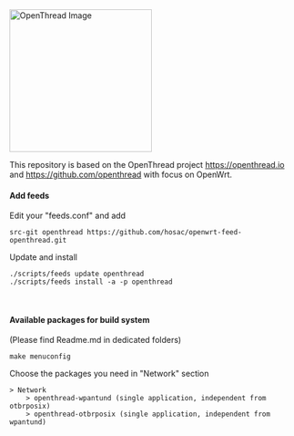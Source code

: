 <img src="https://www.gstatic.com/devrel-devsite/prod/v172e5dffd78b32f4b12f8112b00e940d4993af48229fac5346097b33edb0f543/openthread/images/lockup.svg" width="250" title="OpenThread Image">

This repository is based on the OpenThread project https://openthread.io and https://github.com/openthread with focus on OpenWrt.
</br>
<h4> Add feeds </h4>

Edit your "feeds.conf" and add

	src-git openthread https://github.com/hosac/openwrt-feed-openthread.git

Update and install

	./scripts/feeds update openthread
	./scripts/feeds install -a -p openthread
	
</br>
<h4> Available packages for build system</h4>

(Please find Readme.md in dedicated folders)



	make menuconfig

Choose the packages you need in "Network" section
	
	> Network
		> openthread-wpantund (single application, independent from otbrposix)
		> openthread-otbrposix (single application, independent from wpantund)






